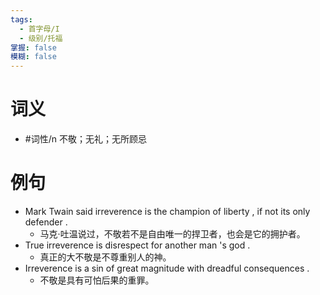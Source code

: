 ```yaml
---
tags:
  - 首字母/I
  - 级别/托福
掌握: false
模糊: false
---
```

# 词义
- #词性/n  不敬；无礼；无所顾忌
# 例句
- Mark Twain said irreverence is the champion of liberty , if not its only defender .
	- 马克·吐温说过，不敬若不是自由唯一的捍卫者，也会是它的拥护者。
- True irreverence is disrespect for another man 's god .
	- 真正的大不敬是不尊重别人的神。
- Irreverence is a sin of great magnitude with dreadful consequences .
	- 不敬是具有可怕后果的重罪。
